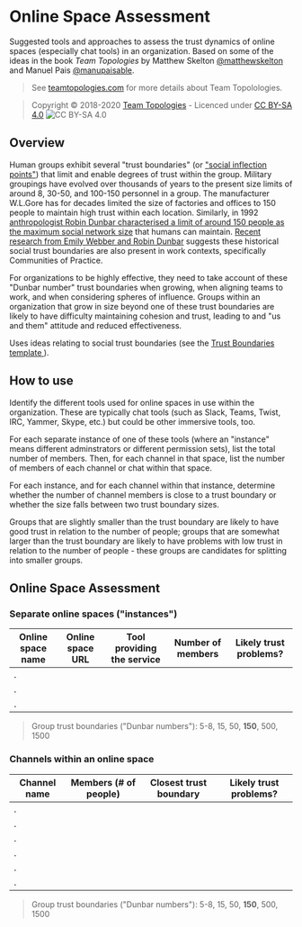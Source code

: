 # Online Space Assessment

Suggested tools and approaches to assess the trust dynamics of online spaces (especially chat tools) in an organization. Based on some of the ideas in the book _Team Topologies_ by Matthew Skelton [@matthewskelton](https://github.com/matthewskelton) and Manuel Pais [@manupaisable](https://github.com/manupaisable).

> See [teamtopologies.com](https://teamtopologies.com/) for more details about Team Topolologies.

> Copyright © 2018-2020 [Team Topologies](https://teamtopologies.com/) - Licenced under [CC BY-SA 4.0](https://creativecommons.org/licenses/by-sa/4.0/) ![CC BY-SA 4.0](https://licensebuttons.net/l/by-sa/3.0/88x31.png)

## Overview

Human groups exhibit several "trust boundaries" (or ["social inflection points"](https://commando.dev/writing/social-inflection-points/)) that limit and enable degrees of trust within the group. Military groupings have evolved over thousands of years to the present size limits of around 8, 30-50, and 100-150 personnel in a group. The manufacturer W.L.Gore has for decades limited the size of factories and offices to 150 people to maintain high trust within each location. Similarly, in 1992 [anthropologist Robin Dunbar characterised a limit of around 150 people as the maximum social network size](http://www.sciencedirect.com/science/article/pii/004724849290081J) that humans can maintain. [Recent research from Emily Webber and Robin Dunbar](https://emilywebber.co.uk/social-group-sizes-dunbars-number-and-implications-for-communities-of-practice/) suggests these historical social trust boundaries are also present in work contexts, specifically Communities of Practice.

For organizations to be highly effective, they need to take account of these "Dunbar number" trust boundaries when growing, when aligning teams to work, and when considering spheres of influence. Groups within an organization that grow in size beyond one of these trust boundaries are likely to have difficulty maintaining cohesion and trust, leading to and "us and them" attitude and reduced effectiveness.

Uses ideas relating to social trust boundaries (see the [Trust Boundaries template
](https://github.com/TeamTopologies/Trust-Boundaries-template)).

## How to use

Identify the different tools used for online spaces in use within the organization. These are typically chat tools (such as Slack, Teams, Twist, IRC, Yammer, Skype, etc.) but could be other immersive tools, too. 

For each separate instance of one of these tools (where an "instance" means different adminstrators or different permission sets), list the total number of members. Then, for each channel in that space, list the number of members of each channel or chat within that space.

For each instance, and for each channel within that instance, determine whether the number of channel members is close to a trust boundary or whether the size falls between two trust boundary sizes.

Groups that are slightly smaller than the trust boundary are likely to have good trust in relation to the number of people; groups that are somewhat larger than the trust boundary are likely to have problems with low trust in relation to the number of people - these groups are candidates for splitting into smaller groups.

## Online Space Assessment

### Separate online spaces ("instances")

| Online space name | Online space URL | Tool providing the service | Number of members | Likely trust problems? |
| --------------- | ------------------- | ---------------------- | ---------------------- | -------------------- |
| .               |                     |                        |                        |                |
| .               |                     |                        |                        |                |
| .               |                     |                        |                        |                |

> Group trust boundaries ("Dunbar numbers"): 5-8, 15, 50, **150**, 500, 1500

### Channels within an online space

| Channel name      | Members (# of people) | Closest trust boundary | Likely trust problems? |
| --------------- | ------------------- | ---------------------- | ---------------------- |
| .               |                     |                        |                        |
| .               |                     |                        |                        |
| .               |                     |                        |                        |
| .               |                     |                        |                        |
| .               |                     |                        |                        |
| .               |                     |                        |                        |

> Group trust boundaries ("Dunbar numbers"): 5-8, 15, 50, **150**, 500, 1500

